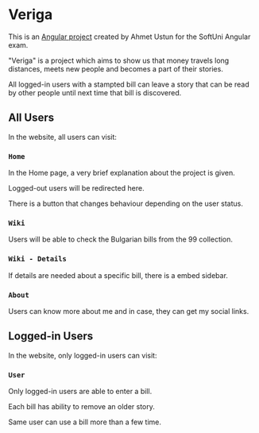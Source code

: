 # Veriga

This is an [Angular project](https://veriga.web.app/) created by Ahmet Ustun for the SoftUni Angular exam.

"Veriga" is a project which aims to show us that money travels long distances, meets new people and becomes a part of their stories.

All logged-in users with a stampted bill can leave a story that can be read by other people until next time that bill is discovered.

## All Users

In the website, all users can visit:

### `Home`

In the Home page, a very brief explanation about the project is given.

Logged-out users will be redirected here.

There is a button that changes behaviour depending on the user status.

### `Wiki`

Users will be able to check the Bulgarian bills from the 99 collection.

### `Wiki - Details`

If details are needed about a specific bill, there is a embed sidebar.

### `About`

Users can know more about me and in case, they can get my social links.

## Logged-in Users

In the website, only logged-in users can visit:

### `User`

Only logged-in users are able to enter a bill.

Each bill has ability to remove an older story.

Same user can use a bill more than a few time.